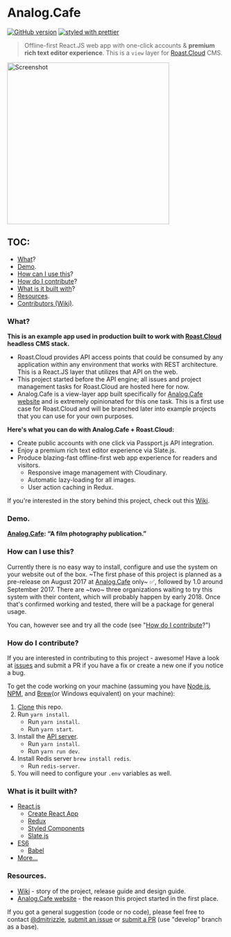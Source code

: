 # Analog.Cafe
[![GitHub version](https://badge.fury.io/gh/dmitrizzle%2FAnalog.Cafe.svg)](https://badge.fury.io/gh/dmitrizzle%2FAnalog.Cafe) [![styled with prettier](https://img.shields.io/badge/styled_with-prettier-ff69b4.svg)](https://github.com/prettier/prettier)

> Offline-first React.JS web app with one-click accounts & **premium rich text editor experience**. This is a `view` layer for [Roast.Cloud](http://www.roast.cloud/) CMS.

<img src="https://res.cloudinary.com/analog-cafe/image/upload/c_scale,fl_progressive,w_1268/image-froth_1076479_8f0a0ec6c4794688a66d79935fab2ca3.gif" width="373" alt="Screenshot" />

## TOC:
 - [What](#what)?
 - [Demo](#demo).
 - [How can I use this](#how-can-i-use-this)?
 - [How do I contribute](#how-do-i-contribute)?
 - [What is it built with](#what-is-it-built-with)?
 - [Resources](#resources).
 - [Contributors (Wiki)](https://github.com/dmitrizzle/Analog.Cafe/wiki/Contributors).

### What?
**This is an example app used in production built to work with [Roast.Cloud](http://www.roast.cloud/) headless CMS stack.**
* Roast.Cloud provides API access points that could be consumed by any application within any environment that works with REST architecture. This is a React.JS layer that utilizes that API on the web.
* This project started before the API engine; all issues and project management tasks for Roast.Cloud are hosted here for now.
* Analog.Cafe is a view-layer app built specifically for [Analog.Cafe website](https://www.analog.cafe) and is extremely opinionated for this one task. This is a first use case for Roast.Cloud and will be branched later into example projects that you can use for your own purposes.

**Here's what you can do with Analog.Cafe + Roast.Cloud:**
* Create public accounts with one click via Passport.js API integration.
* Enjoy a premium rich text editor experience via Slate.js.
* Produce blazing-fast offline-first web app experience for readers and visitors.
  * Responsive image management with Cloudinary.
  * Automatic lazy-loading for all images.
  * User action caching in Redux.

If you're interested in the story behind this project, check out this [Wiki](https://github.com/dmitrizzle/Analog.Cafe/wiki).

### Demo.
**[Analog.Cafe](http://analog.cafe): “A film photography publication.”**

### How can I use this?
Currently there is no easy way to install, configure and use the system on your website out of the box. ~The first phase of this project is planned as a pre-release on August 2017 at [Analog.Cafe](http://analog.cafe) only~ ✅, followed by 1.0 around September 2017. There are ~two~ three organizations waiting to try this system with their content, which will probably happen by early 2018. Once that's confirmed working and tested, there will be a package for general usage.

You can, however see and try all the code (see "[How do I contribute](#how-do-i-contribute)?")

### How do I contribute?
If you are interested in contributing to this project - awesome! Have a look at [issues](https://github.com/dmitrizzle/Analog.Cafe/issues) and submit a PR if you have a fix or create a new one if you notice a bug.

To get the code working on your machine (assuming you have [Node.js](https://nodejs.org/en/download/), [NPM](https://www.npmjs.com/get-npm), and [Brew](https://brew.sh/)(or Windows equivalent) on your machine):
1. [Clone](https://help.github.com/articles/cloning-a-repository/) this repo.
1. Run `yarn install`.
   * Run `yarn install`.
   * Run `yarn start`.
1. Install the [API server](https://github.com/ice5050/Analog.Cafe-Backend).
   * Run `yarn install`.
   * Run `yarn run dev`.
1. Install Redis server `brew install redis`.
   * Run `redis-server`.
1. You will need to configure your `.env` variables as well.

###  What is it built with?
* [React.js](https://github.com/facebook/react)
    * [Create React App](https://github.com/facebookincubator/create-react-app)
    * [Redux](https://github.com/reactjs/redux)
    * [Styled Components](https://github.com/styled-components/styled-components)
    * [Slate.js](https://github.com/ianstormtaylor/slate)
* [ES6](https://github.com/lukehoban/es6features)
    * [Babel](https://github.com/babel/babel)
* [More...](https://github.com/dmitrizzle/Analog.Cafe/blob/develop/package.json)

### Resources.
* [Wiki](https://github.com/dmitrizzle/Analog.Cafe/wiki) - story of the project, release guide and design guide.
* [Analog.Cafe website](http://analog.cafe) - the reason this project started in the first place.

If you got a general suggestion (code or no code), please feel free to contact [@dmitrizzle](https://twitter.com/dmitrizzle), [submit an issue](https://github.com/dmitrizzle/Analog.Cafe/issues) or [submit a PR](https://help.github.com/articles/about-pull-requests/) (use "develop" branch as a base).
